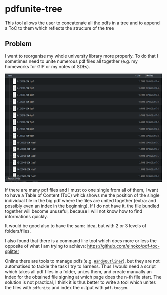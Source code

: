 # pdfunite-tree
This tool allows the user to concatenate all the pdfs in a tree and to append a ToC to them which reflects the structure of the tree

## Problem

I want to reorganise my whole university library more properly. To do that I sometimes need to unite numerous pdf files all together (e.g. my homeworks for GIP or my notes of SDEs). 

<img src="./images/notes-SDEs.png" alt="Example: this is the folder of the official SDEs notes of the course." height="350">

If there are many pdf files and I must do one single from all of them, I want to have a Table of Content (ToC) which shows me the position of the single individual file in the big pdf where the files are united together (extra: and possibly even an index in the beginning). If I do not have it, the file bundled together will become unuseful, because I will not know how to find informations quickly.

It would be good also to have the same idea, but with 2 or 3 levels of folders/files.

I also found that there is a command line tool which does more or less the opposite of what I am trying to achieve: https://github.com/einoko/pdf-toc-splitter

Online there are tools to manage pdfs (e.g. [`HandyOutliner`](https://handyoutlinerfo.sourceforge.net/)), but they are not automatised to tackle the task I try to harness. Thus I would need a script which takes all pdf files in a folder, unites them, and create manually an index for the obtained file signing at which page does the n-th file start. The solution is not practical, I think it is thus better to write a tool which unites the files with `pdfunite` and index the output with `pdf.tocgen`.